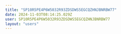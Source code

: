 ```yaml
---
title: "SP10R5PE4P6W5032R93ZDSDWS5EGCQZHNJBNRBW77"
date: 2024-11-03T08:14:25.029Z
user: SP10R5PE4P6W5032R93ZDSDWS5EGCQZHNJBNRBW77
layout: "users"
---
```

    